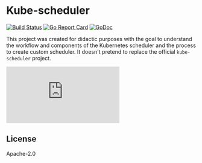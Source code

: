 # Kube-scheduler

[![Build Status](https://travis-ci.org/electrocucaracha/kube-scheduler.png)][1]
[![Go Report Card](https://goreportcard.com/badge/github.com/electrocucaracha/kube-scheduler
)][2]
[![GoDoc](https://godoc.org/github.com/electrocucaracha/kube-scheduler?status.svg)][3]

This project was created for didactic purposes with the goal to
understand the workflow and components of the Kubernetes
scheduler and the process to create custom scheduler. It doesn't
pretend to replace the official `kube-scheduler` project.

[![Sequence diagram](https://sequencediagram.org/index.html?presentationMode=readOnly#initialData=C4S2BsFMAIGVgIYCdjQNYFcBGkC0BnAYwAtIATDKJaACgAUB7cEQgT2gGEGA7AMxADmAWQQAHAJQAoSaOShCIWd1QBbBCG4y5LRQmXQxorSh1LUhFWWPzd+oqSuyTCs9F4JCwBklbXTe1AZRUB58PxcA6EJvSGk1DVwAPkMALgA5SAB3WBJySkgkLhU1bjIaKXjuAB5cXFSAMmisJAQAOiKSsgBvAF9JD1AANwRgGErJSqTUgFEAD0hCDFHy-tFRKbWUpAxuDr0yqUMkoJDufBSANQRmMhHIFaPEk5BQlK4+QRXn0OPgl7OUgBBNbgVgAFQYXz+Pye0IBhCQkDuHGYkGU+AeaxquG+APq9jyVEM0Q+AnaPH4Al6-U8IGGowMa1W62SmwASjtMSyCWR0lkVjyku5PN5WHzMu9KQAxAaigW5MjY4VeHwpeqSwQYFoq6kDOl3aA8ySCxI8lIaMCMZhsKVIBgqDXCMTyhxC2WqjiIu62+2OlZkJG0+kwI3K0VJaKI8UcDD4LwqHIOfJIB5Bg1hnySDOsbGRyBqxZx+2JwkFakBvXBtzu3w8pU1tWO3VphlGk1mjKZH0OimfKQVlshhXM7Fm+olihUZtDA2GaDMpJmjncF3kRcKlIAdXUwCl3g4HlIsFY3EIq7I64cKR5+QA8tx7uIgA)][4]

## License

Apache-2.0

[1]: https://travis-ci.org/electrocucaracha/kube-scheduler
[2]: https://goreportcard.com/report/github.com/electrocucaracha/kube-scheduler
[3]: https://godoc.org/github.com/electrocucaracha/kube-scheduler
[4]: https://sequencediagram.org/index.html#initialData=C4S2BsFMAIGVgIYCdjQNYFcBGkC0BnAYwAtIATDKJaACgAUB7cEQgT2gGEGA7AMxADmAWQQAHAJQAoSaOShCIWd1QBbBCG4y5LRQmXQxorSh1LUhFWWPzd+oqSuyTCs9F4JCwBklbXTe1AZRUB58PxcA6EJvSGk1DVwAPkMALgA5SAB3WBJySkgkLhU1bjIaKXjuAB5cXFSAMmisJAQAOiKSsgBvAF9JD1AANwRgGErJSqTUgFEAD0hCDFHy-tFRKbWUpAxuDr0yqUMkoJDufBSANQRmMhHIFaPEk5BQlK4+QRXn0OPgl7OUgBBNbgVgAFQYXz+Pye0IBhCQkDuHGYkGU+AeaxquG+APq9jyVEM0Q+AnaPH4Al6-U8IGGowMa1W62SmwASjtMSyCWR0lkVjyku5PN5WHzMu9KQAxAaigW5MjY4VeHwpeqSwQYFoq6kDOl3aA8ySCxI8lIaMCMZhsKVIBgqDXCMTyhxC2WqjiIu62+2OlZkJG0+kwI3K0VJaKI8UcDD4LwqHIOfJIB5Bg1hnySDOsbGRyBqxZx+2JwkFakBvXBtzu3w8pU1tWO3VphlGk1mjKZH0OimfKQVlshhXM7Fm+olihUZtDA2GaDMpJmjncF3kRcKlIAdXUwCl3g4HlIsFY3EIq7I64cKR5+QA8tx7uIgA
